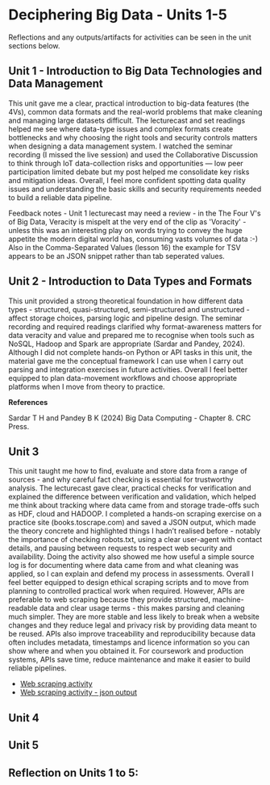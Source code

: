 # Deciphering Big Data - Units 1-5

Reflections and any outputs/artifacts for activities can be seen in the unit sections below.

## Unit 1 - Introduction to Big Data Technologies and Data Management

This unit gave me a clear, practical introduction to big-data features (the 4Vs), common data formats and the real-world problems that make cleaning and managing large datasets difficult. The lecturecast and set readings helped me see where data-type issues and complex formats create bottlenecks and why choosing the right tools and security controls matters when designing a data management system. I watched the seminar recording (I missed the live session) and used the Collaborative Discussion to think through IoT data-collection risks and opportunities — low peer participation limited debate but my post helped me consolidate key risks and mitigation ideas. Overall, I feel more confident spotting data quality issues and understanding the basic skills and security requirements needed to build a reliable data pipeline.

Feedback notes - Unit 1 lecturecast may need a review - in the The Four V's of Big Data, Veracity is mispelt at the very end of the clip as 'Voracity' - unless this was an interesting play on words trying to convey the huge appetite the modern digital world has, consuming vasts volumes of data :-) Also in the Comma-Separated Values (lesson 16) the example for TSV appears to be an JSON snippet rather than tab seperated values.


## Unit 2 - Introduction to Data Types and Formats

This unit provided a strong theoretical foundation in how different data types - structured, quasi-structured, semi-structured and unstructured - affect storage choices, parsing logic and pipeline design. The seminar recording and required readings clarified why format-awareness matters for data veracity and value and prepared me to recognise when tools such as NoSQL, Hadoop and Spark are appropriate (Sardar and Pandey, 2024). Although I did not complete hands-on Python or API tasks in this unit, the material gave me the conceptual framework I can use when I carry out parsing and integration exercises in future activities. Overall I feel better equipped to plan data-movement workflows and choose appropriate platforms when I move from theory to practice.

**References**

Sardar T H and Pandey B K (2024) Big Data Computing - Chapter 8. CRC Press.

## Unit 3

This unit taught me how to find, evaluate and store data from a range of sources - and why careful fact checking is essential for trustworthy analysis. The lecturecast gave clear, practical checks for verification and explained the difference between verification and validation, which helped me think about tracking where data came from and storage trade-offs such as HDF, cloud and HADOOP. I completed a hands-on scraping exercise on a practice site (books.toscrape.com) and saved a JSON output, which made the theory concrete and highlighted things I hadn’t realised before - notably the importance of checking robots.txt, using a clear user-agent with contact details, and pausing between requests to respect web security and availability. Doing the activity also showed me how useful a simple source log is for documenting where data came from and what cleaning was applied, so I can explain and defend my process in assessments. Overall I feel better equipped to design ethical scraping scripts and to move from planning to controlled practical work when required. However, APIs are preferable to web scraping because they provide structured, machine-readable data and clear usage terms - this makes parsing and cleaning much simpler. They are more stable and less likely to break when a website changes and they reduce legal and privacy risk by providing data meant to be reused. APIs also improve traceability and reproducibility because data often includes metadata, timestamps and licence information so you can show where and when you obtained it. For coursework and production systems, APIs save time, reduce maintenance and make it easier to build reliable pipelines.

- [Web scraping activity](/pdf/books_scrape.py)
- [Web scraping activity - json output](/pdf/books_list.json)

## Unit 4


## Unit 5


## Reflection on Units 1 to 5:

